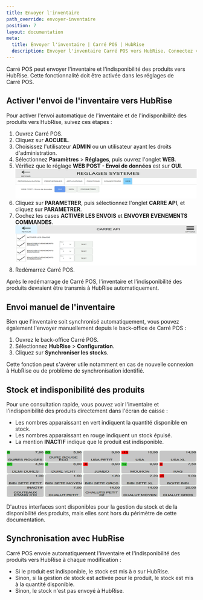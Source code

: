 ```yaml
---
title: Envoyer l'inventaire
path_override: envoyer-inventaire
position: 7
layout: documentation
meta:
  title: Envoyer l'inventaire | Carré POS | HubRise
  description: Envoyer l'inventaire Carré POS vers HubRise. Connectez vos apps et synchronisez vos données.
---
```


Carré POS peut envoyer l'inventaire et l'indisponibilité des produits vers HubRise. Cette fonctionnalité doit être activée dans les réglages de Carré POS.

## Activer l'envoi de l'inventaire vers HubRise

Pour activer l'envoi automatique de l'inventaire et de l'indisponibilité des produits vers HubRise, suivez ces étapes :

1. Ouvrez Carré POS.
1. Cliquez sur **ACCUEIL**.
1. Choisissez l'utilisateur **ADMIN** ou un utilisateur ayant les droits d'administration.
1. Sélectionnez **Paramètres** > **Réglages**, puis ouvrez l'onglet **WEB**.
1. Vérifiez que le réglage **WEB POST - Envoi de données** est sur **OUI**.
   ![Envoyer les commandes - WEB POST - Envoi de données](./images/015-carre-pos-system-settings.png)
1. Cliquez sur **PARAMETRER**, puis sélectionnez l'onglet **CARRE API**, et cliquez sur **PARAMETRER**.
1. Cochez les cases **ACTIVER LES ENVOIS** et **ENVOYER EVENEMENTS COMMANDES**.
   ![Envoyer les commandes - Carré API](./images/016-carre-pos-api.png)
1. Redémarrez Carré POS.

Après le redémarrage de Carré POS, l'inventaire et l'indisponibilité des produits devraient être transmis à HubRise automatiquement.

## Envoi manuel de l'inventaire

Bien que l'inventaire soit synchronisé automatiquement, vous pouvez également l'envoyer manuellement depuis le back-office de Carré POS :

1. Ouvrez le back-office Carré POS.
1. Sélectionnez **HubRise** > **Configuration**.
1. Cliquez sur **Synchroniser les stocks**.

Cette fonction peut s'avérer utile notamment en cas de nouvelle connexion à HubRise ou de problème de synchronisation identifié.

## Stock et indisponibilité des produits

Pour une consultation rapide, vous pouvez voir l'inventaire et l'indisponibilité des produits directement dans l'écran de caisse :

- Les nombres apparaissant en vert indiquent la quantité disponible en stock.
- Les nombres apparaissant en rouge indiquent un stock épuisé.
- La mention **INACTIF** indique que le produit est indisponible.

![Stock et indisponibilité des produits](./images/017-carre-pos-inventaire.png)

D'autres interfaces sont disponibles pour la gestion du stock et de la disponibilité des produits, mais elles sont hors du périmètre de cette documentation.

## Synchronisation avec HubRise

Carré POS envoie automatiquement l'inventaire et l'indisponibilité des produits vers HubRise à chaque modification :

- Si le produit est indisponible, le stock est mis à `0` sur HubRise.
- Sinon, si la gestion de stock est activée pour le produit, le stock est mis à la quantité disponible.
- Sinon, le stock n'est pas envoyé à HubRise.
